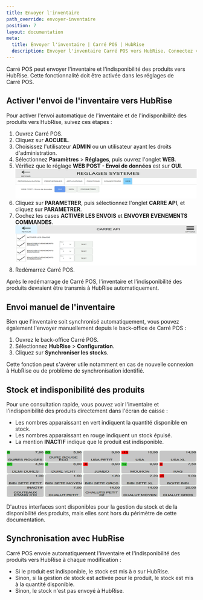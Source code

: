 ```yaml
---
title: Envoyer l'inventaire
path_override: envoyer-inventaire
position: 7
layout: documentation
meta:
  title: Envoyer l'inventaire | Carré POS | HubRise
  description: Envoyer l'inventaire Carré POS vers HubRise. Connectez vos apps et synchronisez vos données.
---
```


Carré POS peut envoyer l'inventaire et l'indisponibilité des produits vers HubRise. Cette fonctionnalité doit être activée dans les réglages de Carré POS.

## Activer l'envoi de l'inventaire vers HubRise

Pour activer l'envoi automatique de l'inventaire et de l'indisponibilité des produits vers HubRise, suivez ces étapes :

1. Ouvrez Carré POS.
1. Cliquez sur **ACCUEIL**.
1. Choisissez l'utilisateur **ADMIN** ou un utilisateur ayant les droits d'administration.
1. Sélectionnez **Paramètres** > **Réglages**, puis ouvrez l'onglet **WEB**.
1. Vérifiez que le réglage **WEB POST - Envoi de données** est sur **OUI**.
   ![Envoyer les commandes - WEB POST - Envoi de données](./images/015-carre-pos-system-settings.png)
1. Cliquez sur **PARAMETRER**, puis sélectionnez l'onglet **CARRE API**, et cliquez sur **PARAMETRER**.
1. Cochez les cases **ACTIVER LES ENVOIS** et **ENVOYER EVENEMENTS COMMANDES**.
   ![Envoyer les commandes - Carré API](./images/016-carre-pos-api.png)
1. Redémarrez Carré POS.

Après le redémarrage de Carré POS, l'inventaire et l'indisponibilité des produits devraient être transmis à HubRise automatiquement.

## Envoi manuel de l'inventaire

Bien que l'inventaire soit synchronisé automatiquement, vous pouvez également l'envoyer manuellement depuis le back-office de Carré POS :

1. Ouvrez le back-office Carré POS.
1. Sélectionnez **HubRise** > **Configuration**.
1. Cliquez sur **Synchroniser les stocks**.

Cette fonction peut s'avérer utile notamment en cas de nouvelle connexion à HubRise ou de problème de synchronisation identifié.

## Stock et indisponibilité des produits

Pour une consultation rapide, vous pouvez voir l'inventaire et l'indisponibilité des produits directement dans l'écran de caisse :

- Les nombres apparaissant en vert indiquent la quantité disponible en stock.
- Les nombres apparaissant en rouge indiquent un stock épuisé.
- La mention **INACTIF** indique que le produit est indisponible.

![Stock et indisponibilité des produits](./images/017-carre-pos-inventaire.png)

D'autres interfaces sont disponibles pour la gestion du stock et de la disponibilité des produits, mais elles sont hors du périmètre de cette documentation.

## Synchronisation avec HubRise

Carré POS envoie automatiquement l'inventaire et l'indisponibilité des produits vers HubRise à chaque modification :

- Si le produit est indisponible, le stock est mis à `0` sur HubRise.
- Sinon, si la gestion de stock est activée pour le produit, le stock est mis à la quantité disponible.
- Sinon, le stock n'est pas envoyé à HubRise.
